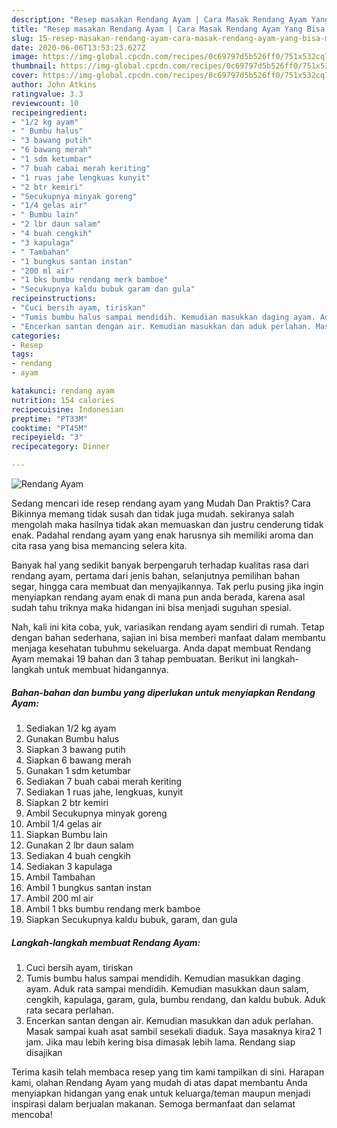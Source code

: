```yaml
---
description: "Resep masakan Rendang Ayam | Cara Masak Rendang Ayam Yang Bisa Manjain Lidah"
title: "Resep masakan Rendang Ayam | Cara Masak Rendang Ayam Yang Bisa Manjain Lidah"
slug: 15-resep-masakan-rendang-ayam-cara-masak-rendang-ayam-yang-bisa-manjain-lidah
date: 2020-06-06T13:53:23.627Z
image: https://img-global.cpcdn.com/recipes/0c69797d5b526ff0/751x532cq70/rendang-ayam-foto-resep-utama.jpg
thumbnail: https://img-global.cpcdn.com/recipes/0c69797d5b526ff0/751x532cq70/rendang-ayam-foto-resep-utama.jpg
cover: https://img-global.cpcdn.com/recipes/0c69797d5b526ff0/751x532cq70/rendang-ayam-foto-resep-utama.jpg
author: John Atkins
ratingvalue: 3.3
reviewcount: 10
recipeingredient:
- "1/2 kg ayam"
- " Bumbu halus"
- "3 bawang putih"
- "6 bawang merah"
- "1 sdm ketumbar"
- "7 buah cabai merah keriting"
- "1 ruas jahe lengkuas kunyit"
- "2 btr kemiri"
- "Secukupnya minyak goreng"
- "1/4 gelas air"
- " Bumbu lain"
- "2 lbr daun salam"
- "4 buah cengkih"
- "3 kapulaga"
- " Tambahan"
- "1 bungkus santan instan"
- "200 ml air"
- "1 bks bumbu rendang merk bamboe"
- "Secukupnya kaldu bubuk garam dan gula"
recipeinstructions:
- "Cuci bersih ayam, tiriskan"
- "Tumis bumbu halus sampai mendidih. Kemudian masukkan daging ayam. Aduk rata sampai mendidih. Kemudian masukkan daun salam, cengkih, kapulaga, garam, gula, bumbu rendang, dan kaldu bubuk. Aduk rata secara perlahan."
- "Encerkan santan dengan air. Kemudian masukkan dan aduk perlahan. Masak sampai kuah asat sambil sesekali diaduk. Saya masaknya kira2 1 jam. Jika mau lebih kering bisa dimasak lebih lama. Rendang siap disajikan"
categories:
- Resep
tags:
- rendang
- ayam

katakunci: rendang ayam 
nutrition: 154 calories
recipecuisine: Indonesian
preptime: "PT33M"
cooktime: "PT45M"
recipeyield: "3"
recipecategory: Dinner

---
```



![Rendang Ayam](https://img-global.cpcdn.com/recipes/0c69797d5b526ff0/751x532cq70/rendang-ayam-foto-resep-utama.jpg)

Sedang mencari ide resep rendang ayam yang Mudah Dan Praktis? Cara Bikinnya memang tidak susah dan tidak juga mudah. sekiranya salah mengolah maka hasilnya tidak akan memuaskan dan justru cenderung tidak enak. Padahal rendang ayam yang enak harusnya sih memiliki aroma dan cita rasa yang bisa memancing selera kita.

Banyak hal yang sedikit banyak berpengaruh terhadap kualitas rasa dari rendang ayam, pertama dari jenis bahan, selanjutnya pemilihan bahan segar, hingga cara membuat dan menyajikannya. Tak perlu pusing jika ingin menyiapkan rendang ayam enak di mana pun anda berada, karena asal sudah tahu triknya maka hidangan ini bisa menjadi suguhan spesial.




Nah, kali ini kita coba, yuk, variasikan rendang ayam sendiri di rumah. Tetap dengan bahan sederhana, sajian ini bisa memberi manfaat dalam membantu menjaga kesehatan tubuhmu sekeluarga. Anda dapat membuat Rendang Ayam memakai 19 bahan dan 3 tahap pembuatan. Berikut ini langkah-langkah untuk membuat hidangannya.

<!--inarticleads1-->

##### Bahan-bahan dan bumbu yang diperlukan untuk menyiapkan Rendang Ayam:

1. Sediakan 1/2 kg ayam
1. Gunakan  Bumbu halus
1. Siapkan 3 bawang putih
1. Siapkan 6 bawang merah
1. Gunakan 1 sdm ketumbar
1. Sediakan 7 buah cabai merah keriting
1. Sediakan 1 ruas jahe, lengkuas, kunyit
1. Siapkan 2 btr kemiri
1. Ambil Secukupnya minyak goreng
1. Ambil 1/4 gelas air
1. Siapkan  Bumbu lain
1. Gunakan 2 lbr daun salam
1. Sediakan 4 buah cengkih
1. Sediakan 3 kapulaga
1. Ambil  Tambahan
1. Ambil 1 bungkus santan instan
1. Ambil 200 ml air
1. Ambil 1 bks bumbu rendang merk bamboe
1. Siapkan Secukupnya kaldu bubuk, garam, dan gula




<!--inarticleads2-->

##### Langkah-langkah membuat Rendang Ayam:

1. Cuci bersih ayam, tiriskan
1. Tumis bumbu halus sampai mendidih. Kemudian masukkan daging ayam. Aduk rata sampai mendidih. Kemudian masukkan daun salam, cengkih, kapulaga, garam, gula, bumbu rendang, dan kaldu bubuk. Aduk rata secara perlahan.
1. Encerkan santan dengan air. Kemudian masukkan dan aduk perlahan. Masak sampai kuah asat sambil sesekali diaduk. Saya masaknya kira2 1 jam. Jika mau lebih kering bisa dimasak lebih lama. Rendang siap disajikan




Terima kasih telah membaca resep yang tim kami tampilkan di sini. Harapan kami, olahan Rendang Ayam yang mudah di atas dapat membantu Anda menyiapkan hidangan yang enak untuk keluarga/teman maupun menjadi inspirasi dalam berjualan makanan. Semoga bermanfaat dan selamat mencoba!
